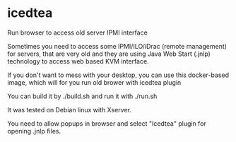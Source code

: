 # icedtea
Run browser to access old server IPMI interface

Sometimes you need to access some IPMI/ILO/iDrac (remote management) for servers, that are very old and they are using Java Web Start (.jnlp) technology to access web based KVM interface. 

If you don't want to mess with your desktop, you can use this docker-based image, which will for you run old brower with icedtea plugin

You can build it by ./build.sh and run it with ./run.sh

It was tested on Debian linux with Xserver.

You need to allow popups in browser and select "Icedtea" plugin for opening .jnlp files.
